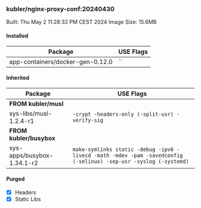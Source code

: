 ### kubler/nginx-proxy-conf:20240430

Built: Thu May  2 11:28:32 PM CEST 2024
Image Size: 15.6MB

#### Installed
Package | USE Flags
--------|----------
app-containers/docker-gen-0.12.0 | ``
#### Inherited
Package | USE Flags
--------|----------
**FROM kubler/musl** |
sys-libs/musl-1.2.4-r1 | `-crypt -headers-only (-split-usr) -verify-sig`
**FROM kubler/busybox** |
sys-apps/busybox-1.34.1-r2 | `make-symlinks static -debug -ipv6 -livecd -math -mdev -pam -savedconfig (-selinux) -sep-usr -syslog (-systemd)`
#### Purged
- [x] Headers
- [x] Static Libs
